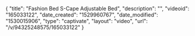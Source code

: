 {
    "title": "Fashion Bed S-Cape Adjustable Bed",
    "description": "",
    "videoid": "165033122",
    "date_created": "1529960767",
    "date_modified": "1530015906",
    "type": "captivate",
    "layout": "video",
    "url": "\/v\/94325248575\/165033122"
}